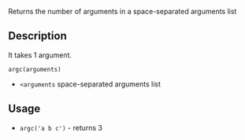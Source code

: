 Returns the number of arguments in a space-separated arguments list


## Description

It takes 1 argument.

`argc(arguments)`

- `<arguments` space-separated arguments list

## Usage

- `argc('a b c')` - returns 3

